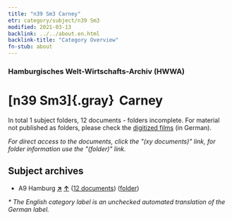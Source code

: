 ```yaml
---
title: "n39 Sm3 Carney"
etr: category/subject/n39 Sm3
modified: 2021-03-13
backlink: ../../about.en.html
backlink-title: "Category Overview"
fn-stub: about
---
```


### Hamburgisches Welt-Wirtschafts-Archiv (HWWA)
# [n39 Sm3]{.gray}&#8201; Carney&#160; 





In total 1 subject folders, 12 documents - folders incomplete.
For material not published as folders, please check the [digitized films](/film/h1_sh) (in German).

_For direct access to the documents, click the "(xy documents)" link, for folder information use the "(folder)" link._

## Subject archives


- A9 Hamburg [**&nearr;**](../../../geo/i/140905/about.en.html "Hamburg (all folders)") [**&uarr;**](../../../geo/about.en.html#A9 "Country category system") (<a href="https://pm20.zbw.eu/dfgview/sh/140905,199616" title="about: Hamburg : Carney" target="_blank">12 documents</a>) ([folder](../../../../folder/sh/1409xx/140905/1996xx/199616/about.en.html))


_* The English category label is an unchecked automated translation of the German label._

